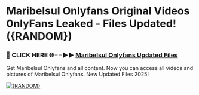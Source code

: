 # Maribelsul Onlyfans Original Videos 0nlyFans Leaked - Files Updated! ({RANDOM})

<h3>🔴 CLICK HERE 🌐==►► <a href="https://betterlinks.top/A2PfLJ" rel="nofollow">Maribelsul Onlyfans Updated Files</a></h3>

Get Maribelsul Onlyfans and all content. Now you can access all videos and pictures of Maribelsul Onlyfans. New Updated Files 2025!

[![{RANDOM}](https://i.imgur.com/ppqm5kG.gif)](https://betterlinks.top/A2PfLJ)